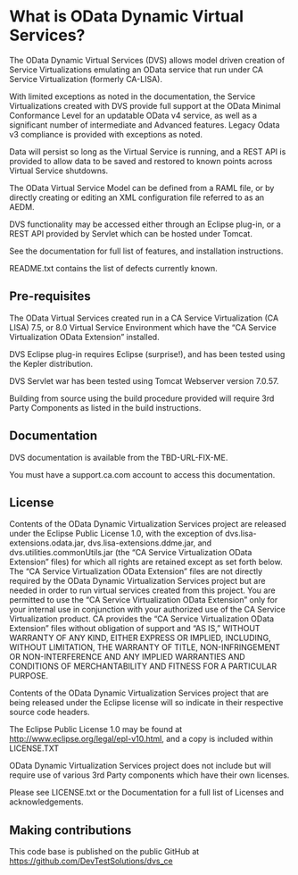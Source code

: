 # What is OData Dynamic Virtual Services?

The OData Dynamic Virtual Services (DVS) allows model driven creation of Service Virtualizations emulating an OData service that run under CA Service Virtualization (formerly CA-LISA).

With limited exceptions as noted in the documentation, the Service Virtualizations created with DVS provide full support at the OData Minimal Conformance Level for an updatable 
OData v4 service, as well as a significant number of intermediate and Advanced features.   Legacy Odata v3 compliance is provided with exceptions as noted.

Data will persist so long as the Virtual Service is running, and a REST API is provided to allow data to be saved and restored to known points across Virtual Service shutdowns. 

The OData Virtual Service Model can be defined from a RAML file, or by directly creating or editing an XML configuration file referred to as an AEDM.

DVS functionality may be accessed either through an Eclipse plug-in, or a REST API provided by Servlet which can be hosted under Tomcat.
   
See the documentation for full list of features, and installation instructions.

README.txt contains the list of defects currently known.

## Pre-requisites

The OData Virtual Services created run in a CA Service Virtualization (CA LISA) 7.5, or 8.0 Virtual Service Environment which have the “CA Service Virtualization OData Extension” installed.

DVS Eclipse plug-in requires Eclipse (surprise!), and has been tested using the Kepler distribution.

DVS Servlet war has been tested using Tomcat Webserver version 7.0.57. 

Building from source using the build procedure provided will require 3rd Party Components as listed in the build instructions. 

## Documentation

DVS documentation is available from the TBD-URL-FIX-ME.

You must have a support.ca.com account to access this documentation.

## License 
 
Contents of the OData Dynamic Virtualization Services project are released under the Eclipse Public License 1.0, with the exception of dvs.lisa-extensions.odata.jar, dvs.lisa-extensions.ddme.jar, and dvs.utilities.commonUtils.jar (the “CA Service Virtualization OData Extension” files) for which all rights are retained except as set forth below.   The “CA Service Virtualization OData Extension” files are not directly required by the OData Dynamic Virtualization Services project but are needed in order to run virtual services created from this project.  You are permitted to use the “CA Service Virtualization OData Extension” only for your internal use in conjunction with your authorized use of the CA Service Virtualization product.  CA provides the “CA Service Virtualization OData Extension” files without obligation of support and “AS IS,” WITHOUT WARRANTY OF ANY KIND, EITHER EXPRESS OR IMPLIED, INCLUDING, WITHOUT LIMITATION, THE WARRANTY OF TITLE, NON-INFRINGEMENT OR NON-INTERFERENCE AND ANY IMPLIED WARRANTIES AND CONDITIONS OF MERCHANTABILITY AND FITNESS FOR A PARTICULAR PURPOSE.
 
Contents of the OData Dynamic Virtualization Services project that are being released under the Eclipse license will so indicate in their respective source code headers.

The Eclipse Public License 1.0 may be found at http://www.eclipse.org/legal/epl-v10.html, and a copy is included within LICENSE.TXT
 
OData Dynamic Virtualization Services project does not include but will require use of various 3rd Party components which have their own licenses.
 
Please see LICENSE.txt or the Documentation for a full list of Licenses and acknowledgements.


## Making contributions

This code base is published on the public GitHub at https://github.com/DevTestSolutions/dvs_ce

